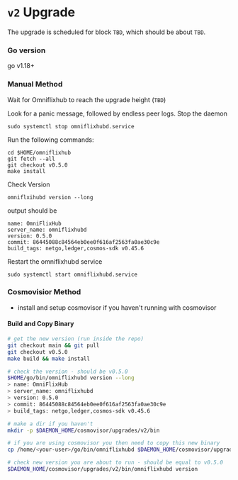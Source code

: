 # `v2` Upgrade

The upgrade is scheduled for block `TBD`, which should be about `TBD`.

### Go version

go v1.18+


### Manual Method
Wait for Omniflixhub to reach the upgrade height (`TBD`)

Look for a panic message, followed by endless peer logs. Stop the daemon
```
sudo systemctl stop omniflixhubd.service
```

Run the following commands:

```
cd $HOME/omniflixhub
git fetch --all
git checkout v0.5.0
make install
```
Check Version
```
omniflxihubd version --long
```
output should be
```
name: OmniFlixHub
server_name: omniflixhubd
version: 0.5.0
commit: 86445088c84564eb0ee0f616af2563fa0ae30c9e
build_tags: netgo,ledger,cosmos-sdk v0.45.6
```
Restart the omniflixhubd service

```
sudo systemctl start omniflixhubd.service
```

### Cosmovisior Method
 - install and setup cosmovisor if you haven't running with cosmovisor

#### Build and Copy Binary

```bash
# get the new version (run inside the repo)
git checkout main && git pull
git checkout v0.5.0
make build && make install

# check the version - should be v0.5.0
$HOME/go/bin/omniflixhubd version --long
> name: OmniFlixHub
> server_name: omniflixhubd
> version: 0.5.0
> commit: 86445088c84564eb0ee0f616af2563fa0ae30c9e
> build_tags: netgo,ledger,cosmos-sdk v0.45.6

# make a dir if you haven't
mkdir -p $DAEMON_HOME/cosmovisor/upgrades/v2/bin

# if you are using cosmovisor you then need to copy this new binary
cp /home/<your-user>/go/bin/omniflixhubd $DAEMON_HOME/cosmovisor/upgrades/v2/bin

# check new version you are about to run - should be equal to v0.5.0
$DAEMON_HOME/cosmovisor/upgrades/v2/bin/omniflixhubd version

```
